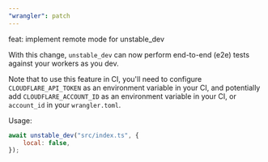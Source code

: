 ```yaml
---
"wrangler": patch
---
```


feat: implement remote mode for unstable_dev

With this change, `unstable_dev` can now perform end-to-end (e2e) tests against your workers as you dev.

Note that to use this feature in CI, you'll need to configure `CLOUDFLARE_API_TOKEN` as an environment variable in your CI, and potentially add `CLOUDFLARE_ACCOUNT_ID` as an environment variable in your CI, or `account_id` in your `wrangler.toml`.

Usage:

```js
await unstable_dev("src/index.ts", {
	local: false,
});
```
